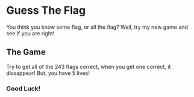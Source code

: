 # Guess The Flag

You think you know some flag, or all the flag? Well, try my new game and see if you are right! 

## The Game

Try to get all of the 243 flags correct, when you get one correct, it dissappear! 
But, you have 5 lives!

### Good Luck! 